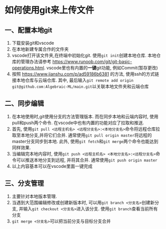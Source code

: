 # 如何使用git来上传文件
## 一、配置本地git
1. 下载安装git和vscode
2. 在本地新建专属合作的文件夹
3. vscode打开该文件夹,在终端中初始化git. 使用`git init`创建本地仓库. 本地仓库的管理办法请参考 https://www.runoob.com/git/git-basic-operations.html. vscode里也有内置的**一键**git功能, 例如Commit(暂存更改)
4. 按照 https://www.jianshu.com/p/ad59186b6381 的方法, 使用ssh的方式链接本地仓库与云端仓库. 其中, 最后输入`git remote add origin git@github.com:Algebraic-ML/main.git`以关联本地文件夹和云端仓库

## 二、同步编辑
1. 在本地使用时,git使用分支的方法管理版本. 而在同步本地和云端内容时, 使用pull和push两个命令. 在vscode中也有内置的功能对应了拉取和推送. 
2. 首先, 使用`git pull <远程主机名> <远程分支名>:<本地分支名>`命令将远程仓库拉取至本地分支,并将它们合并. 通常使用`git pull origin master`将远程的master分支同步到本地. 此外, 使用`git fetch`和`git merge`两个命令也能达到同样效果. 
3. 当编辑完本地内容时, 使用`git push <远程主机名> <本地分支名>:<远程分支名>`命令可以推送本地分支到远程, 并将其合并. 通常使用`git push origin master`
4. 以上内容基本可以在vscode里面一键完成

## 三、分支管理
1. 主要针对本地版本管理. 
2. 当遇到大范围编辑修改或创建新版本时, 可以用`git branch <分支名>`创建新分支, 并输入`git checkout <分支名>`进入该分支. 使用`git branch`查看当前所有分支
3. `git merge <分支名>`可以把当前分支与目标分支合并